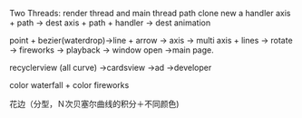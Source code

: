 Two Threads: render thread and main thread
path clone
new a handler
axis + path -> dest
axis + path + handler -> dest animation


point + bezier(waterdrop)->line + arrow -> axis -> multi axis + lines -> rotate -> fireworks -> playback -> window open ->main page.

recyclerview (all curve) ->cardsview ->ad ->developer


color waterfall + color fireworks 


花边（分型，Ｎ次贝塞尔曲线的积分＋不同颜色)
